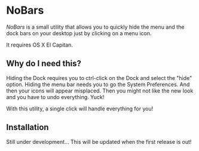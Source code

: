 # NoBars

*NoBars* is a small utility that allows you to quickly hide the menu and the dock bars on your desktop just by clicking on a menu icon. 

It requires OS X El Capitan.

## Why do I need this?

Hiding the Dock requires you to ctrl-click on the Dock and select the "hide" option. Hiding the menu bar needs you to go the System Preferences. And then your icons will appear misplaced. Then you might not like the new look and you have to undo everything. Yuck!

With this utility, a single click will handle everything for you!

## Installation

Still under development... This will be updated when the first release is out!
